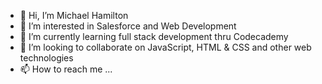 - 👋 Hi, I’m Michael Hamilton
- 👀 I’m interested in Salesforce and Web Development
- 🌱 I’m currently learning full stack development thru Codecademy
- 💞️ I’m looking to collaborate on JavaScript, HTML & CSS and other web technologies
- 📫 How to reach me ...

<!---
michael-c-Hamilton/michael-c-Hamilton is a ✨ special ✨ repository because its `README.md` (this file) appears on your GitHub profile.
You can click the Preview link to take a look at your changes.
--->
